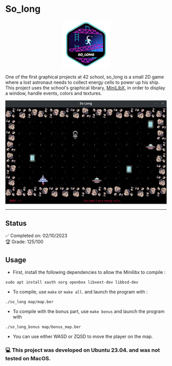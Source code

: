 # So_long

<p align="center">
  <img src="https://github.com/ArenKae/ArenKae/blob/main/42%20badges/so_longe.png" alt="So long 42 project badge"/>
</p>

One of the first graphical projects at 42 school, so_long is a small 2D game where a lost astronaut needs to collect energy cells to power up his ship. This project uses the school's graphical library, [MiniLibX](https://github.com/42Paris/minilibx-linux), in order to display a window, handle events, colors and textures.


<p align="center">
  <img src="https://github.com/ArenKae/ArenKae/blob/main/screens/so_long.gif" alt="So_long demo screenshot">
</p>

---

## Status
✅ Completed on: 02/10/2023
</br>
🏆 Grade: 125/100

## Usage
- First, install the following dependencies to allow the Minilibx to compile :
```
sudo apt install xauth xorg openbox libxext-dev libbsd-dev
```
- To compile, use ```make``` or ```make all```. and launch the program with :
```
./so_long map/map.ber
```

- To compile with the bonus part, use ```make bonus``` and launch the program with 
```
./so_long_bonus map/bonus_map.ber
```

- You can use either WASD or ZQSD to move the player on the map.

### 💻 This project was developed on Ubuntu 23.04. and was not tested on MacOS.
